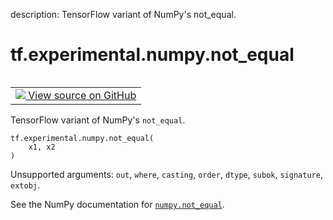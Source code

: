 description: TensorFlow variant of NumPy's not_equal.

<div itemscope itemtype="http://developers.google.com/ReferenceObject">
<meta itemprop="name" content="tf.experimental.numpy.not_equal" />
<meta itemprop="path" content="Stable" />
</div>

# tf.experimental.numpy.not_equal

<!-- Insert buttons and diff -->

<table class="tfo-notebook-buttons tfo-api nocontent" align="left">
<td>
  <a target="_blank" href="https://github.com/tensorflow/tensorflow/blob/r2.4/tensorflow/python/ops/numpy_ops/np_math_ops.py#L1000-L1002">
    <img src="https://www.tensorflow.org/images/GitHub-Mark-32px.png" />
    View source on GitHub
  </a>
</td>
</table>



TensorFlow variant of NumPy's `not_equal`.

<pre class="devsite-click-to-copy prettyprint lang-py tfo-signature-link">
<code>tf.experimental.numpy.not_equal(
    x1, x2
)
</code></pre>



<!-- Placeholder for "Used in" -->

Unsupported arguments: `out`, `where`, `casting`, `order`, `dtype`, `subok`, `signature`, `extobj`.

See the NumPy documentation for [`numpy.not_equal`](https://numpy.org/doc/1.16/reference/generated/numpy.not_equal.html).